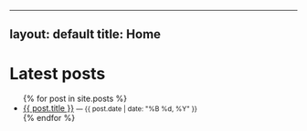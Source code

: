 
---
layout: default
title: Home
---

# Latest posts

<ul>
{% for post in site.posts %}
  <li>
    <a href="{{ post.url | relative_url }}">{{ post.title }}</a>
    <small>— {{ post.date | date: "%B %d, %Y" }}</small>
  </li>
{% endfor %}
</ul>

